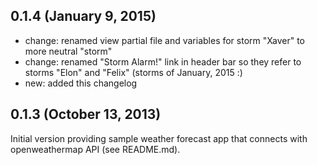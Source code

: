 
## 0.1.4 (January 9, 2015)

- change: renamed view partial file and variables for storm "Xaver" to more neutral "storm" 
- change: renamed "Storm Alarm!" link in header bar so they refer to storms "Elon" and "Felix" (storms of January, 2015 :)
- new: added this changelog


## 0.1.3 (October 13, 2013)

Initial version providing sample weather forecast app that connects with openweathermap API (see README.md).
